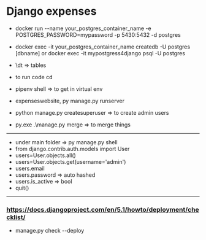 # Django expenses

- docker run --name your_postgres_container_name -e POSTGRES_PASSWORD=mypassword -p 5430:5432 -d postgres
- docker exec -it your_postgres_container_name createdb -U postgres [dbname] or docker exec -it mypostgress4django psql -U postgres
- \dt => tables

- to run code cd 
- pipenv shell => to get in virtual env
- expenseswebsite, py manage.py runserver

- python manage.py createsuperuser => to create admin users
- py.exe .\manage.py merge => to merge things
-----------------

- under main folder => py manage.py shell
- from django.contrib.auth.models import User
- users=User.objects.all()
- users=User.objects.get(username='admin')
- users.email
- users.password => auto hashed
- users.is_active => bool
- quit()
--------------------

### https://docs.djangoproject.com/en/5.1/howto/deployment/checklist/
- manage.py check --deploy